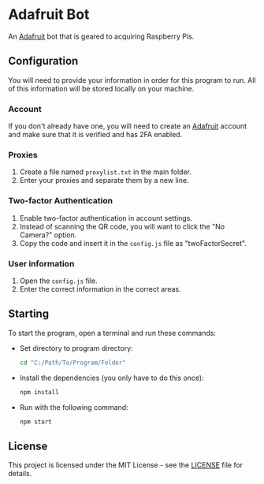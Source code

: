 # Adafruit Bot

An [Adafruit](https://www.adafruit.com/) bot that is geared to acquiring Raspberry Pis.

## Configuration

You will need to provide your information in order for this program to run. All of this information will be stored locally on your machine.

### Account

If you don't already have one, you will need to create an [Adafruit](https://www.adafruit.com/) account and make sure that it is verified and has 2FA enabled.

### Proxies

1. Create a file named `proxylist.txt` in the main folder.
2. Enter your proxies and separate them by a new line.

### Two-factor Authentication
1. Enable two-factor authentication in account settings.
2. Instead of scanning the QR code, you will want to click the "No Camera?" option.
3. Copy the code and insert it in the `config.js` file as "twoFactorSecret".

###  User information

1. Open the `config.js` file.
2. Enter the correct information in the correct areas. 

## Starting

To start the program, open a terminal and run these commands:

* Set directory to program directory:
  ```sh
  cd "C:/Path/To/Program/Folder"
  ```
* Install the dependencies (you only have to do this once):
  ```sh
  npm install
  ```
* Run with the following command:
  ```sh
  npm start
  ```
 
## License

This project is licensed under the MIT License - see the [LICENSE](LICENSE) file for details.
